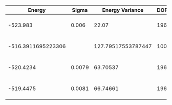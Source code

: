 | Energy             | Sigma  | Energy Variance    | DOF | Einf | Method                                | Reference |
|--------------------|--------|--------------------|-----|------|---------------------------------------|-----------|
| -523.983           | 0.006  | 22.07              | 196 | 0    | VMC with fermions (flux+neel+Jastrow) | TODO: ask Francesco |
| -516.3911695223306 |        | 127.79517553787447 | 100 | 0    | DMRG (bond dimension = 512)           | TODO: own code (DMRG) |
| -520.4234          | 0.0079 | 63.70537           | 196 | 0    | RBM (alpha = 1)                       | TODO: own code (RBM) |
| -519.4475          | 0.0081 | 66.74661           | 196 | 0    | Jastrow baseline                      | TODO: own code (Jastrow) |

